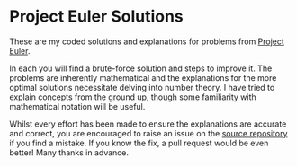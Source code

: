 # Project Euler Solutions

These are my coded solutions and explanations for problems from
[Project Euler](https://projecteuler.net/).

In each you will find a brute-force solution and steps to improve
it. The problems are inherently mathematical and the explanations for
the more optimal solutions necessitate delving into number theory. I
have tried to explain concepts from the ground up, though some
familiarity with mathematical notation will be useful.

Whilst every effort has been made to ensure the explanations are
accurate and correct, you are encouraged to raise an issue on the
[source repository](https://github.com/kwyse/euler-solutions) if you
find a mistake. If you know the fix, a pull request would be even
better! Many thanks in advance.
